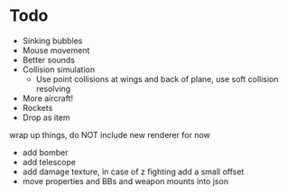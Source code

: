 # Todo

* Sinking bubbles
* Mouse movement
* Better sounds
* Collision simulation
    * Use point collisions at wings and back of plane, use soft collision resolving
* More aircraft!
* Rockets
* Drop as item



wrap up things, do NOT include new renderer for now
* add bomber
* add telescope
* add damage texture, in case of z fighting add a small offset
* move properties and BBs and weapon mounts into json